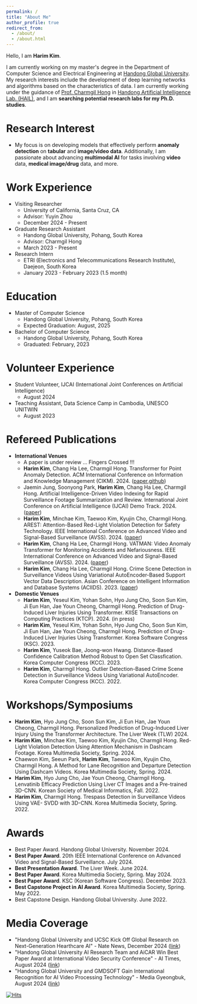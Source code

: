 ```yaml
---
permalink: /
title: "About Me"
author_profile: true
redirect_from: 
  - /about/
  - /about.html
---
```

Hello, I am **Harim Kim**.

I am currently working on my master's degree in the Department of Computer Science and Electrical Engineering at [Handong Global University](https://handong.edu/). My research interests include the development of deep learning networks and algorithms based on the characteristics of data. I am currently working under the guidance of [Prof. Charmgil Hong](https://charmgil.github.io/) in [Handong Artificial Intelligence Lab. (HAIL)](https://hail.handong.edu/), and I am **searching potential research labs for my Ph.D. studies**.

Research Interest
======
- My focus is on developing models that effectively perform **anomaly detection** on **tabular** and **image/video data**. Additionally, I am passionate about advancing **multimodal AI** for tasks involving **video** data, **medical image/drug** data, and more.

Work Experience
======
- Visiting Researcher
  - University of California, Santa Cruz, CA
  - Advisor: Yuyin Zhou
  - December 2024 - Present
- Graduate Research Assistant
  - Handong Global University, Pohang, South Korea
  - Advisor: Charmgil Hong
  - March 2023 - Present
- Research Intern
  - ETRI (Electronics and Telecommunications Research Institute), Daejeon, South Korea
  - January 2023 - February 2023 (1.5 month)

Education
======
- Master of Computer Science
  - Handong Global University, Pohang, South Korea
  - Expected Graduation: August, 2025
- Bachelor of Computer Science
  - Handong Global University, Pohang, South Korea
  - Graduated: February, 2023

Volunteer Experience
======
- Student Volunteer, IJCAI (International Joint Conferences on Artificial Intelligence)
  - August 2024
- Teaching Assistant, Data Science Camp in Cambodia, UNESCO UNITWIN
  - August 2023

Refereed Publications
======
- **International Venues**
  - A paper is under review ... Fingers Crossed !!!
  - **Harim Kim**, Chang Ha Lee, Charmgil Hong. Transformer for Point Anomaly Detection. ACM International Conference on Information and Knowledge Management (CIKM). 2024. ([paper](https://dl.acm.org/doi/10.1145/3627673.3679859),[github](https://github.com/nth221/TransPAD))
  - Jaemin Jung, Soonyong Park, **Harim Kim**, Chang Ha Lee, Charmgil Hong. Artificial Intelligence-Driven Video Indexing for Rapid Surveillance Footage Summarization and Review. International Joint Conference on Artificial Intelligence (IJCAI) Demo Track. 2024. ([paper](https://www.ijcai.org/proceedings/2024/1009.pdf))
  - **Harim Kim**, Minchae Kim, Taewoo Kim, Kyujin Cho, Charmgil Hong. AREST: Attention-Based Red-Light Violation Detection for Safety Technology. IEEE International Conference on Advanced Video and Signal-Based Surveillance (AVSS). 2024. ([paper](https://ieeexplore.ieee.org/document/10672611))
  - **Harim Kim**, Chang Ha Lee, Charmgil Hong. VATMAN: Video Anomaly Transformer for Monitoring Accidents and Nefariousness. IEEE International Conference on Advanced Video and Signal-Based Surveillance (AVSS). 2024. ([paper](https://ieeexplore.ieee.org/document/10672570))
  - **Harim Kim**, Chang Ha Lee, Charmgil Hong. Crime Scene Detection in Surveillance Videos Using Variational AutoEncoder-Based Support Vector Data Description. Asian Conference on Intelligent Information and Database Systems (ACIIDS). 2023. ([paper](https://link.springer.com/chapter/10.1007/978-3-031-42430-4_37))
- **Domestic Venues**
  - **Harim Kim**, Yeseul Kim, Yohan Sohn, Hyo Jung Cho, Soon Sun Kim, Ji Eun Han, Jae Youn Cheong, Charmgil Hong. Prediction of Drug-Induced Liver Injuries Using Transformer. KIISE Transactions on Computing Practices (KTCP). 2024. (in press)
  - **Harim Kim**, Yeseul Kim, Yohan Sohn, Hyo Jung Cho, Soon Sun Kim, Ji Eun Han, Jae Youn Cheong, Charmgil Hong. Prediction of Drug-Induced Liver Injuries Using Transformer. Korea Software Congress (KSC). 2023.
  - **Harim Kim**, Yuseok Bae, Joong-won Hwang. Distance-Based Confidence Calibration Method Robust to Open Set Classfication. Korea Computer Congress (KCC). 2023.
  - **Harim Kim**, Charmgil Hong. Outlier Detection-Based Crime Scene Detection in Surveillance Videos Using Variational AutoEncoder. Korea Computer Congress (KCC). 2022.
 
Workshops/Symposiums
======
- **Harim Kim**, Hyo Jung Cho, Soon Sun Kim, Ji Eun Han, Jae Youn Cheong, Charmgil Hong. Personalized Prediction of Drug-Induced Liver Injury Using the Transformer Architecture. The Liver Week (TLW) 2024.
- **Harim Kim**, Minchae Kim, Taewoo Kim, Kyujin Cho, Charmgil Hong. Red-Light Violation Detection Using Attention Mechanism in Dashcam Footage. Korea Multimedia Society, Spring. 2024.
- Chaewon Kim, Seeun Park, **Harim Kim**, Taewoo Kim, Kyujin Cho, Charmgil Hong. A Method for Lane Recognition and Departure Detection Using Dashcam Videos. Korea Multimedia Society, Spring. 2024.
- **Harim Kim**, Hyo Jung Cho, Jae Youn Cheong, Charmgil Hong. Lenvatinib Efficacy Prediction Using Liver CT Images and a Pre-trained 3D-CNN. Korean Society of Medical Informatics, Fall. 2022.
- **Harim Kim**, Charmgil Hong. Trespass Detection in Surveillance Videos Using VAE- SVDD with 3D-CNN. Korea Multimedia Society, Spring. 2022.

Awards
======
- Best Paper Award. Handong Global University. November 2024.
- **Best Paper Award**. 20th IEEE International Conference on Advanced Video and Signal-Based Surveillance. July 2024.
- **Best Presentation Award**. The Liver Week. June 2024.
- **Best Paper Award**. Korea Multimedia Society, Spring. May 2024.
- **Best Paper Award**. KSC (Korean Software Congress). December 2023.
- **Best Capstone Project in AI Award**. Korea Multimedia Society, Spring. May 2022.
- Best Capstone Design. Handong Global University. June 2022.

Media Coverage
======
- "Handong Global University and UCSC Kick Off Global Research on Next-Generation Hearthcare AI" - Nate News, December 2024 ([link](https://m.news.nate.com/view/20241231n06219?mid=m03&list=recent&cpcd=))
- "Handong Global University AI Research Team and AiCAR Win Best Paper Award at International Video Security Conference" - AI Times, August 2024 ([link](https://www.aitimes.kr/news/articleView.html?idxno=31894))
- "Handong Global University and GMDSOFT Gain International Recognition for AI Video Processing Technology" - Media Gyeongbuk, August 2024 ([link](http://www.mediagb.kr/news/view.php?idx=35347))


[![Hits](https://hits.seeyoufarm.com/api/count/incr/badge.svg?url=https%3A%2F%2Fhrkim153.github.io&count_bg=%235C5C5C&title_bg=%23C5E1EB&icon=retroarch.svg&icon_color=%23E7E7E7&title=Hits&edge_flat=false)](https://hits.seeyoufarm.com)

